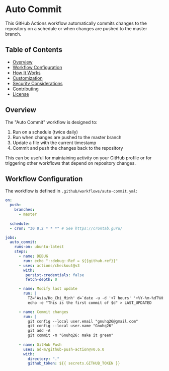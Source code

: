 # Auto Commit

This GitHub Actions workflow automatically commits changes to the repository on a schedule or when changes are pushed to the master branch.

## Table of Contents

- [Overview](#overview)
- [Workflow Configuration](#workflow-configuration)
- [How It Works](#how-it-works)
- [Customization](#customization)
- [Security Considerations](#security-considerations)
- [Contributing](#contributing)
- [License](#license)

## Overview

The "Auto Commit" workflow is designed to:

1. Run on a schedule (twice daily)
2. Run when changes are pushed to the master branch
3. Update a file with the current timestamp
4. Commit and push the changes back to the repository

This can be useful for maintaining activity on your GitHub profile or for triggering other workflows that depend on repository changes.

## Workflow Configuration

The workflow is defined in `.github/workflows/auto-commit.yml`:

```yaml
on:
  push:
    branches:
      - master
      
  schedule:
  - cron: "30 0,2 * * *" # See https://crontab.guru/

jobs:
  auto_commit:
    runs-on: ubuntu-latest
    steps:
      - name: DEBUG 
        run: echo "::debug::Ref = ${{github.ref}}"
      - uses: actions/checkout@v3      
        with:
         persist-credentials: false
         fetch-depth: 0

      - name: Modify last update
        run: |
          TZ='Asia/Ho_Chi_Minh' d=`date -u -d '+7 hours' '+%Y-%m-%dT%H:%M:%S+07:00'`
          echo -e "This is the first commit of $d" > LAST_UPDATED

      - name: Commit changes
        run: |
          git config --local user.email "gnuhq26@gmail.com"
          git config --local user.name "Gnuhq26"
          git add -A
          git commit -m "Gnuhq26: make it green"
          
      - name: GitHub Push
        uses: ad-m/github-push-action@v0.6.0
        with:
          directory: "."
          github_token: ${{ secrets.GITHUB_TOKEN }}
